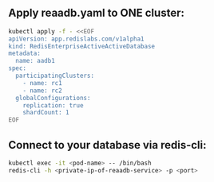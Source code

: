 ## Apply reaadb.yaml to ONE cluster:

```bash
kubectl apply -f - <<EOF
apiVersion: app.redislabs.com/v1alpha1
kind: RedisEnterpriseActiveActiveDatabase
metadata:
  name: aadb1
spec:
  participatingClusters:
    - name: rc1
    - name: rc2
  globalConfigurations:
    replication: true
    shardCount: 1
EOF
```
## Connect to your database via redis-cli:

```bash
kubectl exec -it <pod-name> -- /bin/bash
redis-cli -h <private-ip-of-reaadb-service> -p <port>
```
